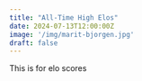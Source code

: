 ```yaml
---
title: "All-Time High Elos"
date: 2024-07-13T12:00:00Z
image: '/img/marit-bjorgen.jpg'
draft: false
---
```


This is for elo scores










